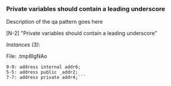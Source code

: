### Private variables should contain a leading underscore  
 Description of the qa pattern goes here
                                

                                 
 <a name="N-2"></a>[N-2] "Private variables should contain a leading underscore"

*Instances (3)*:

 File: .tmp8IgNAo 
 ```solidity
 9-9: address internal addr6;
 5-5: address public _addr2;
 7-7: address private addr4;```
